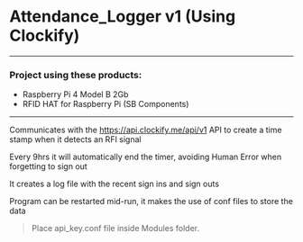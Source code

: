 # Attendance_Logger v1 (Using Clockify)
---
### Project using these products:
- Raspberry Pi 4 Model B 2Gb
- RFID HAT for Raspberry Pi (SB Components)
---
Communicates with the https://api.clockify.me/api/v1 API to create a time stamp when it detects an RFI signal

Every 9hrs it will automatically end the timer, avoiding Human Error when forgetting to sign out

It creates a log file with the recent sign ins and sign outs

Program can be restarted mid-run, it makes the use of conf files to store the data

> Place api_key.conf file inside Modules folder.
